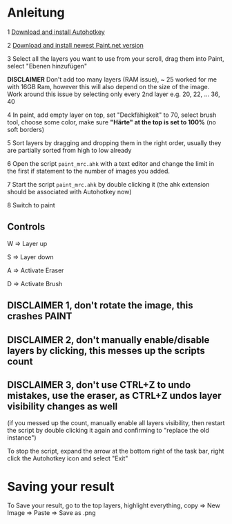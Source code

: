 # Anleitung
1  [Download and install Autohotkey](https://www.autohotkey.com/)

2 [Download and install newest Paint.net version](https://github.com/paintdotnet/release/releases/download/v5.0.11/paint.net.5.0.11.install.anycpu.web.zip)

3 Select all the layers you want to use from your scroll, drag them into Paint, select "Ebenen hinzufügen"

**DISCLAIMER** Don't add too many layers (RAM issue), ~ 25 worked for me with 16GB Ram, however this will also depend on the size of the image. Work around this issue by selecting only every 2nd layer e.g. 20, 22, ... 36, 40

4 In paint, add empty layer on top, set "Deckfähigkeit" to 70, select brush tool, choose some color, make sure **"Härte" at the top is set to 100%** (no soft borders)


5 Sort layers by dragging and dropping them in the right order, usually they are partially sorted from high to low already

6 Open the script ``paint_mrc.ahk`` with a text editor and change the limit in the first if statement to the number of images you added.

7 Start the script ``paint_mrc.ahk`` by double clicking it (the ahk extension should be associated with Autohotkey now)

8 Switch to paint
## Controls
W => Layer up

S => Layer down

A => Activate Eraser

D => Activate Brush

## DISCLAIMER 1, don't rotate the image, this crashes PAINT
## DISCLAIMER 2, don't manually enable/disable layers by clicking, this messes up the scripts count
## DISCLAIMER 3, don't use CTRL+Z to undo mistakes, use the eraser, as CTRL+Z undos layer visibility changes as well
(if you messed up the count, manually enable all layers visibility, then restart the script by double clicking it again and confirming to "replace the old instance")

To stop the script, expand the arrow at the bottom right of the task bar, right click the Autohotkey icon and select "Exit"

# Saving your result

To Save your result, go to the top layers, highlight everything, copy => New Image => Paste => Save as .png
